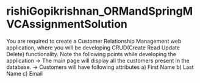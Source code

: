 # rishiGopikrishnan_ORMandSpringMVCAssignmentSolution

You are required to create a Customer Relationship Management web application, where you
will be developing CRUD(Create Read Update Delete) functionality. Note the following points while developing the application
→ The main page will display all the customers present in the database. → Customers will have following attributes
a) First Name
b) Last Name
c) Email
